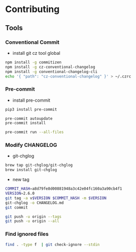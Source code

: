 # Contributing

## Tools

### Conventional Commit

- install git cz tool global

```sh
npm install -g commitizen
npm install -g cz-conventional-changelog
npm install -g conventional-changelog-cli
echo '{ "path": "cz-conventional-changelog" }' > ~/.czrc
```

### Pre-commit

- install pre-commit

```sh
pip3 install pre-commit
```

```sh
pre-commit autoupdate
pre-commit install
```

```sh
pre-commit run --all-files
```

### Modify CHANGELOG

- git-chglog

```sh
brew tap git-chglog/git-chglog
brew install git-chglog
```

- new tag

```sh
COMMIT_HASH=a8d79fe8d00881948a3c42e04fc160a3a90cb4f1
VERSION=2.6.0
git tag -a v$VERSION $COMMIT_HASH -m $VERSION
git-chglog -o CHANGELOG.md
git commit

git push -u origin --tags
git push -u origin --all
```

### Find ignored files

```sh
find . -type f  | git check-ignore --stdin
```
